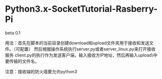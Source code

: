 # Python3.x-SocketTutorial-Rasberry-Pi
beta 0.1

用法：首先在脚本的当前目录创建download和upload文件夹用于接收和发送文件。（可配置）
      然后根据操作系统执行server.py或者server_linux.py来打开接收服务
      client.py的执行作为发送客户端，输入接收方IP地址，然后再输入upload\\中要传输的文件名。
      
注意：接收端的防火墙要允许python3

      
      
